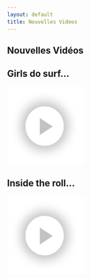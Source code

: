 ```yaml
---
layout: default
title: Nouvelles Videos
---
```


<html>
    <div class="container">
        <div class="row">
            <h2 class="post-title">Nouvelles Vidéos</h2>
            <div class="col-md-12 text-center">
                <h2>Girls do surf...</h2>
                <a href="https://www.youtube.com/watch?v=3OF7ikaSfcc" data-lity>
                <img class="playbtn" src="/assets/img/play-button.png" width="180" height="180">
                </a>
            </div>
            <div class="col-md-12 text-center">
                <h2>Inside the roll...</h2>
                <a href="https://www.youtube.com/watch?v=pn7SFWpXURk" data-lity>
                <img class="playbtn" src="/assets/img/play-button.png" width="180" height="180">
                </a>
            </div>
       </div>
    </div>
</html>    
    